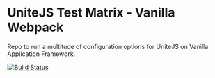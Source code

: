 # UniteJS Test Matrix - Vanilla Webpack

Repo to run a multitude of configuration options for UniteJS on Vanilla Application Framework.

[![Build Status][travis-image]][travis-url]

[travis-url]: https://travis-ci.org/unitejs-test-matrix/va-webpack-matrix/
[travis-image]: http://img.shields.io/travis/unitejs-test-matrix/va-webpack-matrix/master.svg?style=flat
